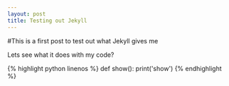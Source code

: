 ```yaml
---
layout: post
title: Testing out Jekyll
---
```


#This is a first post to test out what Jekyll gives me

Lets see what it does with my code?

{% highlight python linenos %}
def show():
    print('show')
{% endhighlight %}

